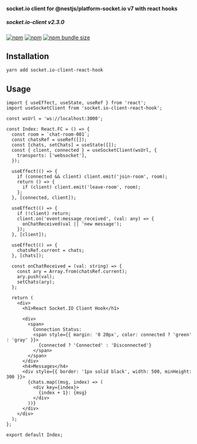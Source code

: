 ####  socket.io client for @nestjs/platform-socket.io v7 with react hooks
#####  socket.io-client v2.3.0 

[![npm](https://img.shields.io/npm/v/socket.io-client-react-hook.svg?style=flat-square)](https://www.npmjs.com/package/socket.io-client-react-hook)
[![npm](https://img.shields.io/npm/dt/socket.io-client-react-hook?style=flat-square)](https://www.npmtrends.com/socket.io-client-react-hook)
[![npm bundle size](https://img.shields.io/bundlephobia/minzip/socket.io-client-react-hook?style=flat-square)](https://bundlephobia.com/result?p=socket.io-client-react-hook)


## Installation

```sh
yarn add socket.io-client-react-hook
```

## Usage

```tsx
import { useEffect, useState, useRef } from 'react';
import useSocketClient from 'socket.io-client-react-hook';

const wsUrl = 'ws://localhost:3000';

const Index: React.FC = () => {
  const room = `chat-room-001`;
  const chatsRef = useRef([]);
  const [chats, setChats] = useState([]);
  const { client, connected } = useSocketClient(wsUrl, {
    transports: ['websocket'],
  });

  useEffect(() => {
    if (connected && client) client.emit('join-room', room);
    return () => {
      if (client) client.emit('leave-room', room);
    };
  }, [connected, client]);

  useEffect(() => {
    if (!client) return;
    client.on('event:message_received', (val: any) => {
      onChatReceived(val || 'new message');
    });
  }, [client]);

  useEffect(() => {
    chatsRef.current = chats;
  }, [chats]);

  const onChatReceived = (val: string) => {
    const ary = Array.from(chatsRef.current);
    ary.push(val);
    setChats(ary);
  };

  return (
    <div>
      <h1>React Socket.IO Client Hook</h1>

      <div>
        <span>
          Connection Status:
          <span style={{ margin: '0 20px', color: connected ? 'green' : 'gray' }}>
            {connected ? 'Connected' : 'Disconnected'}
          </span>
        </span>
      </div>
      <h4>Messages</h4>
      <div style={{ border: '1px solid black', width: 500, minHeight: 300 }}>
        {chats.map((msg, index) => (
          <div key={index}>
            {index + 1}: {msg}
          </div>
        ))}
      </div>
    </div>
  );
};

export default Index;
```
